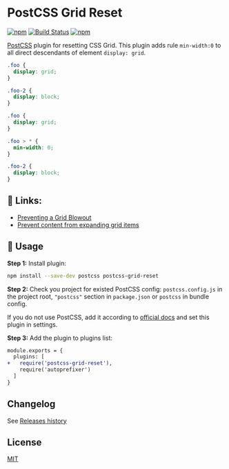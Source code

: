 # PostCSS Grid Reset

[postcss]: https://github.com/postcss/postcss
[ci-img]: https://travis-ci.org/AndrejGajdos/postcss-grid-reset.svg?branch=main
[ci]: https://travis-ci.org/AndrejGajdos/postcss-grid-reset
[mit]: https://github.com/AndrejGajdos/postcss-grid-reset/blob/master/LICENSE
[releases history]: https://github.com/AndrejGajdos/postcss-grid-reset/blob/master/CHANGELOG.md

[![npm](https://img.shields.io/npm/v/postcss-grid-reset.svg)](https://www.npmjs.com/package/postcss-grid-reset) [![Build Status][ci-img]][ci]
[![npm](https://img.shields.io/npm/dt/postcss-grid-reset.svg)](https://www.npmjs.com/package/postcss-grid-reset)

[PostCSS] plugin for resetting CSS Grid. This plugin adds rule `min-width:0` to all direct descendants of element `display: grid`.

[postcss]: https://github.com/postcss/postcss

```css
.foo {
  display: grid;
}

.foo-2 {
  display: block;
}
```

```css
.foo {
  display: grid;
}

.foo > * {
  min-width: 0;
}

.foo-2 {
  display: block;
}
```

## 🔗 Links:

- [Preventing a Grid Blowout](https://css-tricks.com/preventing-a-grid-blowout/)
- [Prevent content from expanding grid items](https://stackoverflow.com/questions/43311943/prevent-content-from-expanding-grid-items)

## 🍳 Usage

**Step 1:** Install plugin:

```sh
npm install --save-dev postcss postcss-grid-reset
```

**Step 2:** Check you project for existed PostCSS config: `postcss.config.js`
in the project root, `"postcss"` section in `package.json`
or `postcss` in bundle config.

If you do not use PostCSS, add it according to [official docs]
and set this plugin in settings.

**Step 3:** Add the plugin to plugins list:

```diff
module.exports = {
  plugins: [
+   require('postcss-grid-reset'),
    require('autoprefixer')
  ]
}
```

[official docs]: https://github.com/postcss/postcss#usage

## Changelog

See [Releases history]

## License

[MIT]
